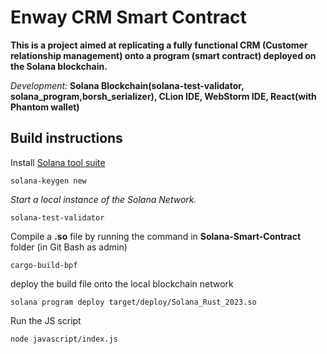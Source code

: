 # Enway CRM Smart Contract

<b>This is a project aimed at replicating a fully functional CRM (Customer relationship management) onto a program
(smart contract) deployed on 
the Solana blockchain.</b>

<i>Development: </i>
<b>Solana Blockchain(solana-test-validator, solana_program,borsh_serializer), CLion IDE, WebStorm IDE, React(with 
Phantom wallet)</b>

## Build instructions
Install <a href="https://docs.solana.com/cli/install-solana-cli-tools">Solana tool suite</a>
<br>

```shell
solana-keygen new
```
<i>Start a local instance of the Solana Network.</i>
```shell
solana-test-validator
```
Compile a <b>.so</b> file by running the command in <b>Solana-Smart-Contract</b> folder (in Git Bash as admin)
```shell
cargo-build-bpf
```
deploy the build file onto the local blockchain network
```shell
solana program deploy target/deploy/Solana_Rust_2023.so 
```
Run the JS script
```shell
node javascript/index.js
```
